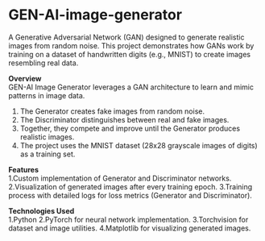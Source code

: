 # GEN-AI-image-generator

A Generative Adversarial Network (GAN) designed to generate realistic images from random noise. This project demonstrates how GANs work by training on a dataset of handwritten digits (e.g., MNIST) to create images resembling real data.

**Overview** <br>
GEN-AI Image Generator leverages a GAN architecture to learn and mimic patterns in image data.<br>

1. The Generator creates fake images from random noise.
2. The Discriminator distinguishes between real and fake images.
3. Together, they compete and improve until the Generator produces realistic images.
4. The project uses the MNIST dataset (28x28 grayscale images of digits) as a training set.

**Features** <br>
1.Custom implementation of Generator and Discriminator networks.
2.Visualization of generated images after every training epoch.
3.Training process with detailed logs for loss metrics (Generator and Discriminator).<br>

**Technologies Used** <br>
1.Python
2.PyTorch for neural network implementation.
3.Torchvision for dataset and image utilities.
4.Matplotlib for visualizing generated images.

